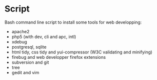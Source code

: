 Script
======

Bash command line script to install some tools for web developping:

 * apache2
 * php5 (with dev, cli and apc, intl)
 * xdebug
 * postgresql, sqlite
 * html tidy, css tidy and yui-compressor (W3C validating and minifying)
 * firebug and web developper firefox extensions
 * subversion and git
 * tree
 * gedit and vim
